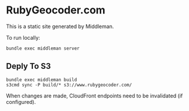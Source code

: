 # RubyGeocoder.com

This is a static site generated by Middleman.

To run locally:

    bundle exec middleman server

## Deply To S3

    bundle exec middleman build
    s3cmd sync -P build/* s3://www.rubygeocoder.com/

When changes are made, CloudFront endpoints need to be invalidated (if configured).

